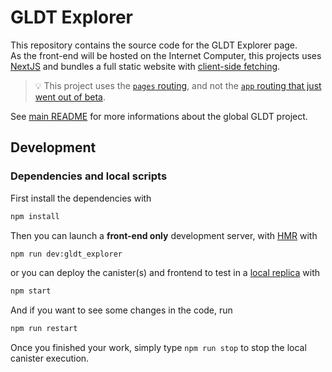 # GLDT Explorer

This repository contains the source code for the GLDT Explorer page.  
As the front-end will be hosted on the Internet Computer, this projects uses [NextJS](https://nextjs.org/docs) and bundles a full static website with [client-side fetching](https://nextjs.org/docs/pages/building-your-application/data-fetching/client-side).

> :bulb: This project uses the [`pages` routing](https://nextjs.org/docs/getting-started/project-structure#pages-routing-conventions), and not the [`app` routing that just went out of beta](https://nextjs.org/blog/next-13-4#nextjs-app-router).

See [main README](../README.md) for more informations about the global GLDT project.

## Development
### Dependencies and local scripts

First install the dependencies with

```sh
npm install
```

Then you can launch a **front-end only** development server, with [HMR](https://webpack.js.org/concepts/hot-module-replacement/) with

```sh
npm run dev:gldt_explorer
```

or you can deploy the canister(s) and frontend to test in a [local replica](https://internetcomputer.org/docs/current/references/cli-reference/dfx-start#local-server-configuration) with

```sh
npm start
```

And if you want to see some changes in the code, run

```sh
npm run restart
```

Once you finished your work, simply type `npm run stop` to stop the local canister execution.
